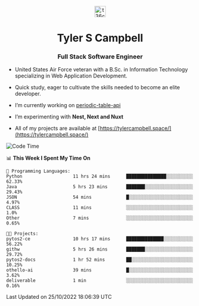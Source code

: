 <p align="center">
<a href="https://www.linkedin.com/in/t36campbell" target="blank"><img align="center" src="https://ik.imagekit.io/t36campbell/Portfolio/linkedin.png.original_m8bbGgPh6.png" alt="t36campbell" height="30" width="30" /></a>
</p>
<h1 align="center">Tyler S Campbell</h1>
<h3 align="center">Full Stack Software Engineer</h3>

* United States Air Force veteran with a B.Sc. in Information Technology specializing in Web Application Development. 

* Quick study, eager to cultivate the skills needed to become an elite developer.

* I’m currently working on [periodic-table-api](https://github.com/t36campbell/periodic-table-api)

* I’m experimenting with **Nest, Next and Nuxt**

* All of my projects are available at [https://tylercampbell.space/](https://tylercampbell.space/)

<!--START_SECTION:waka-->
![Code Time](http://img.shields.io/badge/Code%20Time-1%2C940%20hrs%2011%20mins-blue)

📊 **This Week I Spent My Time On** 

```text
💬 Programming Languages: 
Python                   11 hrs 24 mins      ███████████████░░░░░░░░░░   62.33% 
Java                     5 hrs 23 mins       ███████░░░░░░░░░░░░░░░░░░   29.43% 
JSON                     54 mins             █░░░░░░░░░░░░░░░░░░░░░░░░   4.97% 
CLASS                    11 mins             ░░░░░░░░░░░░░░░░░░░░░░░░░   1.0% 
Other                    7 mins              ░░░░░░░░░░░░░░░░░░░░░░░░░   0.65%

🐱‍💻 Projects: 
pytos2-ce                10 hrs 17 mins      ██████████████░░░░░░░░░░░   56.22% 
githw                    5 hrs 26 mins       ███████░░░░░░░░░░░░░░░░░░   29.72% 
pytos2-docs              1 hr 52 mins        ██░░░░░░░░░░░░░░░░░░░░░░░   10.25% 
othello-ai               39 mins             █░░░░░░░░░░░░░░░░░░░░░░░░   3.62% 
deliverable              1 min               ░░░░░░░░░░░░░░░░░░░░░░░░░   0.16%

```


 Last Updated on 25/10/2022 18:06:39 UTC
<!--END_SECTION:waka-->
